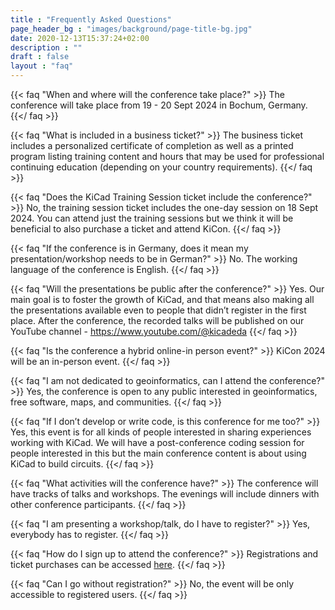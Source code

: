 ```yaml
---
title : "Frequently Asked Questions"
page_header_bg : "images/background/page-title-bg.jpg"
date: 2020-12-13T15:37:24+02:00
description : ""
draft : false
layout : "faq"
---
```



{{< faq "When and where will the conference take place?" >}}
The conference will take place from 19 - 20 Sept 2024 in Bochum, Germany.
{{</ faq >}}

{{< faq "What is included in a business ticket?" >}}
The business ticket includes a personalized certificate of completion as well
as a printed program listing training content and hours that may be used for
professional continuing education (depending on your country requirements).
{{</ faq >}}

{{< faq "Does the KiCad Training Session ticket include the conference?" >}}
No, the training session ticket includes the one-day session on 18 Sept 2024.  You can
attend just the training sessions but we think it will be beneficial to also purchase
a ticket and attend KiCon.
{{</ faq >}}

{{< faq "If the conference is in Germany, does it mean my presentation/workshop needs to be in German?" >}}
No. The working language of the conference is English.
{{</ faq >}}

{{< faq "Will the presentations be public after the conference?" >}}
Yes. Our main goal is to foster the growth of KiCad, and that means also making all the presentations available even to people that didn’t register in the first place. After the conference, the recorded talks will be published on our YouTube channel - https://www.youtube.com/@kicadeda
{{</ faq >}}

{{< faq "Is the conference a hybrid online-in person event?" >}}
KiCon 2024 will be an in-person event.
{{</ faq >}}

{{< faq "I am not dedicated to geoinformatics, can I attend the conference?" >}}
Yes, the conference is open to any public interested in geoinformatics, free software, maps, and communities.
{{</ faq >}}

{{< faq "If I don’t develop or write code, is this conference for me too?" >}}
Yes, this event is for all kinds of people interested in sharing experiences working
with KiCad.  We will have a post-conference coding session for people interested in this
but the main conference content is about using KiCad to build circuits.
{{</ faq >}}

{{< faq "What activities will the conference have?" >}}
The conference will have tracks of talks and workshops.  The evenings will include
dinners with other conference participants.
{{</ faq >}}

{{< faq "I am presenting a workshop/talk, do I have to register?" >}}
Yes, everybody has to register.
{{</ faq >}}

{{< faq "How do I sign up to attend the conference?" >}}
Registrations and ticket purchases can be accessed [here](https://pretix.eu/kicad/kiconasia2024/).
{{</ faq >}}

{{< faq "Can I go without registration?" >}}
No, the event will be only accessible to registered users.
{{</ faq >}}
